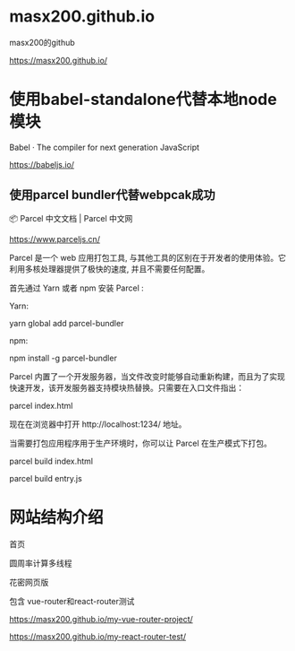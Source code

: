 # masx200.github.io
masx200的github

https://masx200.github.io/
# 使用babel-standalone代替本地node模块

Babel · The compiler for next generation JavaScript

https://babeljs.io/

## 使用parcel bundler代替webpcak成功

📦 Parcel 中文文档 | Parcel 中文网

https://www.parceljs.cn/

Parcel 是一个 web 应用打包工具, 与其他工具的区别在于开发者的使用体验。它利用多核处理器提供了极快的速度, 并且不需要任何配置。

首先通过 Yarn 或者 npm 安装 Parcel :

Yarn:

yarn global add parcel-bundler

npm:

npm install -g parcel-bundler

Parcel 内置了一个开发服务器，当文件改变时能够自动重新构建，而且为了实现快速开发，该开发服务器支持模块热替换。只需要在入口文件指出：

parcel index.html

现在在浏览器中打开 http://localhost:1234/ 地址。

当需要打包应用程序用于生产环境时，你可以让 Parcel 在生产模式下打包。

parcel build index.html

parcel build entry.js

# 网站结构介绍
首页

圆周率计算多线程

花密网页版

包含 vue-router和react-router测试

https://masx200.github.io/my-vue-router-project/

https://masx200.github.io/my-react-router-test/


